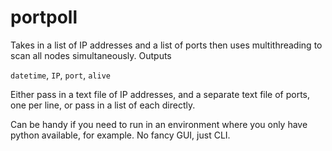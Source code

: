 # portpoll
Takes in a list of IP addresses and a list of ports then uses multithreading to scan all nodes simultaneously. Outputs 

`datetime`, `IP`, `port`, `alive`

Either pass in a text file of IP addresses, and a separate text file of ports, one per line, or pass in a list of each directly.

Can be handy if you need to run in an environment where you only have python available, for example. No fancy GUI, just CLI.